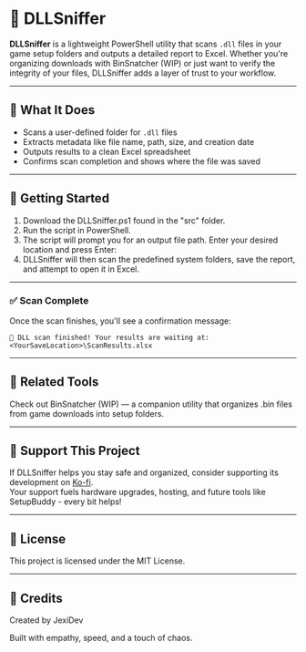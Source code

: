 # 🧪 DLLSniffer
**DLLSniffer** is a lightweight PowerShell utility that scans `.dll` files in your game setup folders and outputs a detailed report to Excel. Whether you're organizing downloads with BinSnatcher (WIP) or just want to verify the integrity of your files, DLLSniffer adds a layer of trust to your workflow.

---

## 🎯 What It Does
- Scans a user-defined folder for `.dll` files
- Extracts metadata like file name, path, size, and creation date
- Outputs results to a clean Excel spreadsheet
- Confirms scan completion and shows where the file was saved

---

## 🚀 Getting Started
1. Download the DLLSniffer.ps1 found in the "src" folder.
2. Run the script in PowerShell.
3. The script will prompt you for an output file path. Enter your desired location and press Enter:
4. DLLSniffer will then scan the predefined system folders, save the report, and attempt to open it in Excel.

---

### ✅ Scan Complete
Once the scan finishes, you'll see a confirmation message:

`🎉 DLL scan finished! Your results are waiting at:`
`<YourSaveLocation>\ScanResults.xlsx`

---

## 🔗 Related Tools

Check out BinSnatcher (WIP) — a companion utility that organizes .bin files from game downloads into setup folders.

---

## 💖 Support This Project

If DLLSniffer helps you stay safe and organized, consider supporting its development on [Ko-fi](https://ko-fi.com/jexidev).  
Your support fuels hardware upgrades, hosting, and future tools like SetupBuddy - every bit helps!


---

## 📜 License
This project is licensed under the MIT License.

---

## 🧠 Credits
Created by JexiDev

Built with empathy, speed, and a touch of chaos.
